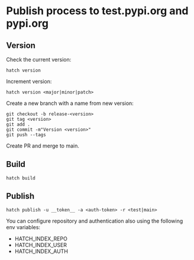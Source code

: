 # Publish process to test.pypi.org and pypi.org

## Version

Check the current version:
```
hatch version
```

Increment version:
```
hatch version <major|minor|patch>
```

Create a new branch with a name from new version:
```
git checkout -b release-<version>
git tag <version>
git add .
git commit -m"Version <version>"
git push --tags
```

Create PR and merge to main.

## Build

```
hatch build
```

## Publish

```
hatch publish -u __token__ -a <auth-token> -r <test|main>
```

You can configure repository and authentication also using the following env variables:
* HATCH_INDEX_REPO
* HATCH_INDEX_USER
* HATCH_INDEX_AUTH